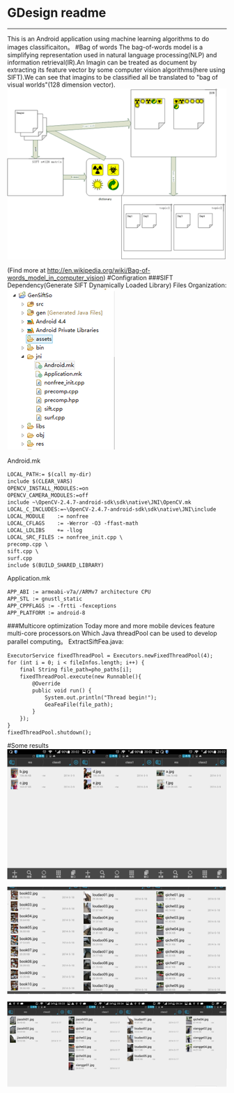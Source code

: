 # GDesign readme


---

This is an Android application using machine learning algorithms to do images classificaiton。
#Bag of words
The bag-of-words model is a simplifying representation used in natural language processing(NLP) and information retrieval(IR).An Imagin can be treated as document by extracting its feature vector by some computer vision algorithms(here using SIFT).We can see that imagins to be classified all be translated to "bag of visual worlds"(128 dimension vector).
![Architecture](pics/archi.png)

(Find more at http://en.wikipedia.org/wiki/Bag-of-words_model_in_computer_vision)
#Configration
###SIFT Dependency(Generate SIFT Dynamically Loaded Library)
Files Organization:
![organization](pics/file.png)

Android.mk

    LOCAL_PATH:= $(call my-dir)
    include $(CLEAR_VARS)
    OPENCV_INSTALL_MODULES:=on
    OPENCV_CAMERA_MODULES:=off
    include ~\OpenCV-2.4.7-android-sdk\sdk\native\JNI\OpenCV.mk
    LOCAL_C_INCLUDES:=~\OpenCV-2.4.7-android-sdk\sdk\native\JNI\include
    LOCAL_MODULE    := nonfree
    LOCAL_CFLAGS    := -Werror -O3 -ffast-math
    LOCAL_LDLIBS    += -llog
    LOCAL_SRC_FILES := nonfree_init.cpp \
    precomp.cpp \ 
    sift.cpp \
    surf.cpp
    include $(BUILD_SHARED_LIBRARY)
Application.mk

    APP_ABI := armeabi-v7a//ARMv7 architecture CPU
    APP_STL := gnustl_static
    APP_CPPFLAGS := -frtti -fexceptions
    APP_PLATFORM := android-8
###Multicore optimization
Today more and more mobile devices feature multi-core processors.on  Which Java threadPool can be used to develop parallel computing。
ExtractSiftFea.java:

    ExecutorService fixedThreadPool = Executors.newFixedThreadPool(4);
    for (int i = 0; i < fileInfos.length; i++) {
    	final String file_path=pho_paths[i];
    	fixedThreadPool.execute(new Runnable(){
    		@Override
    		public void run() {
    			System.out.println("Thread begin!");
    			GeaFeaFile(file_path);
    		}
    	});
    }
    fixedThreadPool.shutdown();

#Some results
![Res1](pics/res1.png)

![Res2](pics/res2.png)

![Res3](pics/res3.png)
